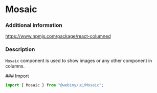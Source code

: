 # Mosaic

### Additional information
<a href="https://www.npmjs.com/package/react-columned" target="_blank">https://www.npmjs.com/package/react-columned</a>

### Description
`Mosaic` component is used to show images or any other component in columns.

### Import
```js
import { Mosaic } from "@webiny/ui/Mosaic";
```